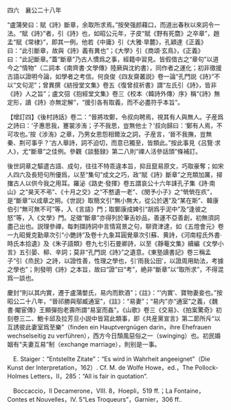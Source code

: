 四六　襄公二十八年

“盧蒲癸曰：賦《詩》斷章，余取所求焉。”按癸强颜藉口，而道出春秋以來詞令一法。“賦《詩》”者，引《詩》也，如昭公元年，子皮“賦《野有死麕》之卒章”，趙孟“賦《常棣》”，即其一例。他若《中庸》引《大雅·旱麓》，孔穎達《正義》曰：“此引斷章，故與《詩》義有異也”；《大學》引《商頌·玄鳥》，《正義》曰：“此記斷章。”蓋“斷章”乃古人慣爲之事，經籍中習見。皆假借古之“章句”以道今之“情物”（二詞本《南齊書·文學傳》陸厥與沈約書），同作者之運化；初非徵援古語以證明今論，如學者之考信。何良俊《四友齋叢説》卷一論“孔門説《詩》”不以“文句泥”；曾異撰《紡授堂文集》卷五《復曾叔祈書》謂“左氏引《詩》，皆非《詩》人之旨”；盧文弨《抱經堂文集》卷三《校本〈韓詩外傳〉序》稱“《詩》無定形，讀《詩》亦無定解”，“援引各有取義，而不必盡符乎本旨”。

【增訂四】《後村詩話》卷二：“晉將攻鄭，令叔向聘焉，視其有人與無人。子産爲之詩曰：‘子惠思我，蹇裳涉洧；子不我思，豈無他士？’叔向歸曰：‘鄭有人焉，不可攻也。’按《涉洧》之章，乃男女恩怨相爾汝之詞，子産言，‘晉不我撫，豈無秦、荆可事乎？’古人舉詩，詞不迫切，而意已獨至，皆類此。”按此事見《吕覽·求人》，尤“斷章”之佳例。參觀《談藝録》第二八則“禪人活參話頭”條補訂。

後世詞章之驅遣古語、成句，往往不特乖違本旨，抑且竄易原文，巧取豪奪；如宋人四六及長短句所優爲，以至“集句”成文之巧，政“賦《詩》斷章”之充類加厲，撏撦古人以供今我之用耳。羅泌《路史·發揮》卷五謂哀公十六年誄孔子集《詩·南山》之“昊天不弔”、《十月之交》之“不憗遺一老”、《閔予小子》之“煢煢在疚”，是“斷章”以成章之朔。《世説》取簡文引“無小無大，從公於邁”及“某在斯”、韓康伯引“無可無不可”等，入《言語》門；取鄭康成婢引“胡爲乎泥中”及“逢彼之怒”等，入《文學》門。足徵“斷章”亦得列於筆舌妙品，善運不亞善創，初無須詞盡己出也。説理參禪，每刺擷詩詞中言情寫景之句，聊資津逮，如《五燈會元》卷一九昭覺克勤章次引“小艷詩”及卷十九象耳圓覺章次引蘇、黄詩，《河南程氏外書·時氏本拾遺》及《朱子語類》卷九七引石曼卿詩，以至《靜菴文集》續編《文學小言》五引晏、柳、辛詞；莫非“孔門説《詩》”之遺意。《東塾讀書記》卷三稱孟子“引《烝民》之詩，以證性善，性理之學也，引‘雨我公田’，以證周用助法，考據之學也”；則發明《詩》之本旨，故曰“證”曰“考”，絶非“斷章”以“取所求”，不得混爲一談也。



慶封“則以其内實，遷于盧蒲嫳氏，易内而飲酒”；《註》：“‘内實’、寶物妻妾也。”按昭公二十八年，“晉祁勝與鄔臧通室”，《註》：“易妻”；“易内”亦“通室”之義，《魏書·閹宦傳》王顯彈抱老壽所謂“易室而姦”。《山歌》卷三《交易》、《拍案驚奇》初刻卷三二、鮑卡邱及拉芳旦小説中皆寫此類事，即《共産黨宣言》第二節所斥“以互誘彼此妻室爲至樂”（finden ein Hauptvergnügen darin，ihre Ehefrauen wechselseitig zu verführen），西方今日頹風惡俗之一（swinging）也。初民婚姻有“夫妻互易”制（exchange marriage），則别是一事。











　E. Staiger：“Entstellte Zitate”：“Es wird in Wahrheit angeeignet”（Die Kunst der Interpretation，162）. Cf. M. de Wolfe Howe，ed.，The Pollock-Holmes Letters，II，285：“All is fair in quotation”.

　Boccaccio，Il Decamerone，VIII. 8，Hoepli，519 ff.；La Fontaine，Contes et Nouvelles，IV. 5“Les Troqueurs”，Garnier，306 ff..
